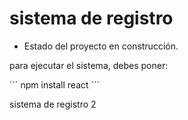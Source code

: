 <h1> sistema de registro</h1>

- Estado del proyecto en construcción.

para ejecutar el sistema, debes poner: 

´´´ npm install react ´´´

sistema de registro 2

